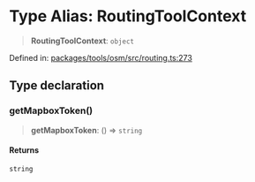 # Type Alias: RoutingToolContext

> **RoutingToolContext**: `object`

Defined in: [packages/tools/osm/src/routing.ts:273](https://github.com/GeoDaCenter/openassistant/blob/bf312b357cb340f1f76fa8b62441fb39bcbce0ce/packages/tools/osm/src/routing.ts#L273)

## Type declaration

### getMapboxToken()

> **getMapboxToken**: () => `string`

#### Returns

`string`
